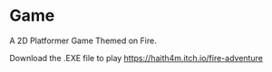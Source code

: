 # Game
A 2D Platformer Game Themed on Fire.

Download the .EXE file to play
https://haith4m.itch.io/fire-adventure
